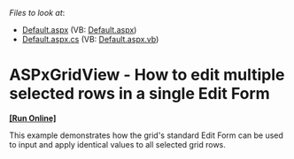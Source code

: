 <!-- default file list -->
*Files to look at*:

* [Default.aspx](./CS/WebSite/Default.aspx) (VB: [Default.aspx](./VB/WebSite/Default.aspx))
* [Default.aspx.cs](./CS/WebSite/Default.aspx.cs) (VB: [Default.aspx.vb](./VB/WebSite/Default.aspx.vb))
<!-- default file list end -->
# ASPxGridView - How to edit multiple selected rows in a single Edit Form
<!-- run online -->
**[[Run Online]](https://codecentral.devexpress.com/e2026/)**
<!-- run online end -->


<p>This example demonstrates how the grid's standard Edit Form can be used to input and apply identical values to all selected grid rows.</p>

<br/>


